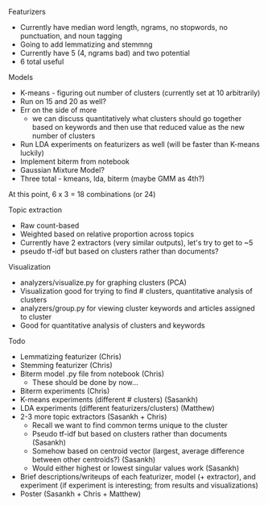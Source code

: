 Featurizers
- Currently have median word length, ngrams, no stopwords, no punctuation, and noun tagging
- Going to add lemmatizing and stemmng
- Currently have 5 (4, ngrams bad) and two potential
- 6 total useful

Models

- K-means - figuring out number of clusters (currently set at 10 arbitrarily)
- Run on 15 and 20 as well?
- Err on the side of more
    - we can discuss quantitatively what clusters should go together based on keywords and then
      use that reduced value as the new number of clusters
- Run LDA experiments on featurizers as well (will be faster than K-means luckily)
- Implement biterm from notebook
- Gaussian Mixture Model?
- Three total - kmeans, lda, biterm (maybe GMM as 4th?)

At this point, 6 x 3 = 18 combinations (or 24)

Topic extraction

- Raw count-based
- Weighted based on relative proportion across topics
- Currently have 2 extractors (very similar outputs), let's try to get to ~5
- pseudo tf-idf but based on clusters rather than documents?

Visualization

- analyzers/visualize.py for graphing clusters (PCA)
- Visualization good for trying to find # clusters, quantitative analysis of clusters
- analyzers/group.py for viewing cluster keywords and articles assigned to cluster
- Good for quantitative analysis of clusters and keywords

Todo

- Lemmatizing featurizer (Chris)
- Stemming featurizer (Chris)
- Biterm model .py file from notebook (Chris)
    - These should be done by now...
- Biterm experiments (Chris)
- K-means experiments (different # clusters) (Sasankh)
- LDA experiments (different featurizers/clusters) (Matthew)
- 2-3 more topic extractors (Sasankh + Chris)
    - Recall we want to find common terms unique to the cluster
    - Pseudo tf-idf but based on clusters rather than documents (Sasankh)
    - Somehow based on centroid vector (largest, average difference between other centroids?) (Sasankh)
    - Would either highest or lowest singular values work (Sasankh)
- Brief descriptions/writeups of each featurizer, model (+ extractor), and experiment (if experiment is interesting; from results and visualizations)
- Poster (Sasankh + Chris + Matthew)
